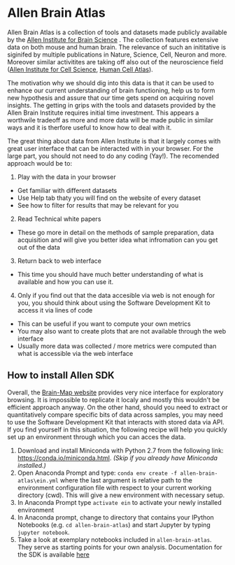 # Allen Brain Atlas
Allen Brain Atlas is a collection of tools and datasets	made publicly available by the [Allen Institute for Brain Science](https://www.alleninstitute.org/what-we-do/brain-science/) . The collection features extensive data on both mouse and human brain. The relevance of such an inititative is siginifed by multiple publications in Nature, Science, Cell, Neuron and more. Moreover similar activitites are taking off also out of the neuroscience field ([Allen Institute for Cell Science](https://www.alleninstitute.org/what-we-do/cell-science/), [Human Cell Atlas](http://www.biorxiv.org/content/early/2017/05/08/121202)).

The motivation why we should dig into this data is that it can be used to enhance our current understanding of brain functioning, help us to form new hypothesis and assure that our time gets spend on acquiring novel insights. The getting in grips with the tools and datasets provided by the Allen Brain Institute requires initial time investment. This appears a worthwile tradeoff as more and more data will be made public in similar ways and it is therfore useful to know how to deal with it.

The great thing about data from Allen Institute is that it largely comes with great user interface that can be interacted with in your browser. For the large part, you should not need to do any coding (Yay!). The recomended approach would be to:
1. Play with the data in your browser
  * Get familiar with different datasets
  * Use Help tab thaty you will find on the website of every dataset
  * See how to filter for results that may be relevant for you
2. Read Technical white papers
  * These go more in detail on the methods of sample preparation, data acquisition and will give you better idea what infromation can you get out of the data
3. Return back to web interface
  * This time you should have much better understanding of what is available and how you can use it.
4. Only if you find out that the data accesible via web is not enough for you, you should think about using the Software Development Kit to access it via lines of code
  * This can be useful if you want to compute your own metrics
  * You may also want to create plots that are not available through the web interface
  * Usually more data was collected / more metrics were computed than what is accessible via the web interface
 

## How to install Allen SDK
Overall, the [Brain-Map website](http://brain-map.org/) provides very nice interface for exploratory browsing. It is impossible to replicate it localy and mostly this wouldn't be efficient approach anyway. On the other hand, should you need to extract or quantitatively compare specific bits of data across samples, you may need to use the Software Development Kit that interacts with stored data via API. If you find yourself in this situation, the following recipe will help you  quickly  set up an environment through which you can acces the data.

1. Download and install Miniconda with Python 2.7 from the following link: https://conda.io/miniconda.html. _(Skip if you already have Miniconda installed.)_
2. Open Anaconda Prompt and type: `conda env create -f allen-brain-atlas\ein.yml` where the last argument is relative path to the environment configuration file with respect to your current working directory (cwd). This will give a new environment with necessary setup.
3. In Anaconda Prompt type `activate ein` to activate your newly installed environment
4. In Anaconda prompt, change to directory that contains your IPython Notebooks (e.g. `cd allen-brain-atlas`) and start Jupyter by typing `jupyter notebook`.
5. Take a look at exemplary notebooks included in `allen-brain-atlas`. They serve as starting points for your own analysis. Documentation for the SDK is available [here](http://alleninstitute.github.io/AllenSDK/allensdk.html)